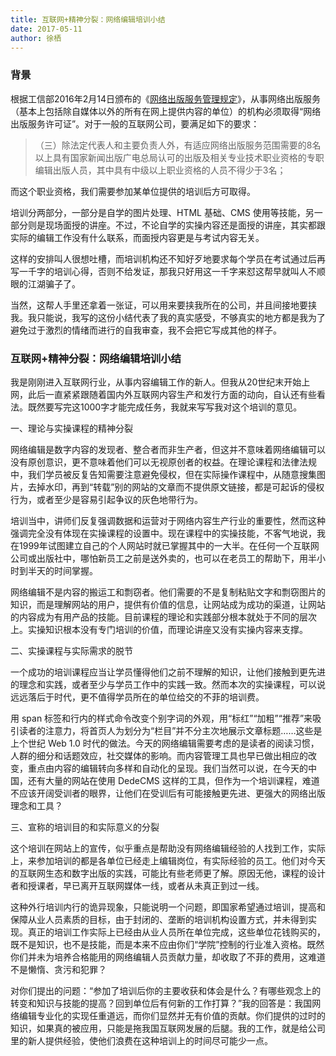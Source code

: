 ```yaml
---
title: 互联网+精神分裂：网络编辑培训小结
date: 2017-05-11
author: 徐栖
---
```


### 背景

根据工信部2016年2月14日颁布的《[网络出版服务管理规定](http://miit.gov.cn/n1146290/n4388791/c4638978/content.html)》，从事网络出版服务（基本上包括除自媒体以外的所有在网上提供内容的单位）的机构必须取得“网络出版服务许可证”。对于一般的互联网公司，要满足如下的要求：

> （三）除法定代表人和主要负责人外，有适应网络出版服务范围需要的8名以上具有国家新闻出版广电总局认可的出版及相关专业技术职业资格的专职编辑出版人员，其中具有中级以上职业资格的人员不得少于3名；

而这个职业资格，我们需要参加某单位提供的培训后方可取得。

培训分两部分，一部分是自学的图片处理、HTML 基础、CMS 使用等技能，另一部分则是现场面授的讲座。不过，不论自学的实操内容还是面授的讲座，其实都跟实际的编辑工作没有什么联系，而面授内容更是与考试内容无关。

这样的安排叫人很想吐槽，而培训机构还不知好歹地要求每个学员在考试通过后再写一千字的培训心得，否则不给发证，那我只好用这一千字来怼这帮早就叫人不顺眼的江湖骗子了。

当然，这帮人手里还拿着一张证，可以用来要挟我所在的公司，并且间接地要挟我。我只能说，我写的这份小结代表了我的真实感受，不够真实的地方都是我为了避免过于激烈的情绪而进行的自我审查，我不会把它写成其他的样子。

### 互联网+精神分裂：网络编辑培训小结

我是刚刚进入互联网行业，从事内容编辑工作的新人。但我从20世纪末开始上网，此后一直紧紧跟随着国内外互联网内容生产和发行方面的动向，自认还有些看法。既然要写完这1000字才能完成任务，我就来写写我对这个培训的意见。

一、理论与实操课程的精神分裂

网络编辑是数字内容的发现者、整合者而非生产者，但这并不意味着网络编辑可以没有原创意识，更不意味着他们可以无视原创者的权益。在理论课程和法律法规中，我们学员被反复告知需要注意避免侵权，但在实际操作课程中，从随意搜集图片，去掉水印，再到“转载”别的网站的文章而不提供原文链接，都是可起诉的侵权行为，或者至少是容易引起争议的灰色地带行为。

培训当中，讲师们反复强调数据和运营对于网络内容生产行业的重要性，然而这种强调完全没有体现在实操课程的设置中。现在课程中的实操技能，不客气地说，我在1999年试图建立自己的个人网站时就已掌握其中的一大半。在任何一个互联网公司或出版社中，哪怕新员工之前是送外卖的，也可以在老员工的帮助下，用半小时到半天的时间掌握。

网络编辑不是内容的搬运工和剽窃者。他们需要的不是复制粘贴文字和剽窃图片的知识，而是理解网站的用户，提供有价值的信息，让网站成为成功的渠道，让网站的内容成为有用产品的技能。目前课程的理论和实践部分根本就处于不同的层次上。实操知识根本没有专门培训的价值，而理论讲座又没有实操内容来支撑。

二、实操课程与实际需求的脱节

一个成功的培训课程应当让学员懂得他们之前不理解的知识，让他们接触到更先进的理念和实践，或者至少与学员工作中的实践一致。然而本次的实操课程，可以说远远落后于时代，更不值得学员所在的单位给交的不菲的培训费。

用 span 标签和行内的样式命令改变个别字词的外观，用“标红”“加粗”“推荐”来吸引读者的注意力，将首页人为划分为“栏目”并不分主次地展示文章标题……这些是上个世纪 Web 1.0 时代的做法。今天的网络编辑需要考虑的是读者的阅读习惯，人群的细分和话题效应，社交媒体的影响。而内容管理工具也早已做出相应的改变，重点由内容的编辑转向多样和自动化的呈现。我们当然可以说，在今天的中国，还有大量的网站在使用 DedeCMS 这样的工具，但作为一个培训课程，难道不应该开阔受训者的眼界，让他们在受训后有可能接触更先进、更强大的网络出版理念和工具？

三、宣称的培训目的和实际意义的分裂

这个培训在网站上的宣传，似乎重点是帮助没有网络编辑经验的人找到工作，实际上，来参加培训的都是各单位已经走上编辑岗位，有实际经验的员工。他们对今天的互联网生态和数字出版的实践，可能比有些老师更了解。原因无他，课程的设计者和授课者，早已离开互联网媒体一线，或者从未真正到过一线。

这种外行培训内行的诡异现象，只能说明一个问题，即国家希望通过培训，提高和保障从业人员素质的目标，由于封闭的、垄断的培训机构设置方式，并未得到实现。真正的培训工作实际上已经由从业人员所在单位完成，这些单位花钱购买的，既不是知识，也不是技能，而是本来不应由你们“学院”控制的行业准入资格。既然你们并未为培养合格能用的网络编辑人员贡献力量，却收取了不菲的费用，这难道不是懒惰、贪污和犯罪？

对你们提出的问题：“参加了培训后你的主要收获和体会是什么？有哪些观念上的转变和知识与技能的提高？回到单位后有何新的工作打算？”我的回答是：我国网络编辑专业化的实现任重道远，而你们显然并无有价值的贡献。你们提供的过时的知识，如果真的被应用，只能是拖我国互联网发展的后腿。我的工作，就是给公司里的新人提供经验，使他们浪费在这种培训上的时间尽可能少一点。
